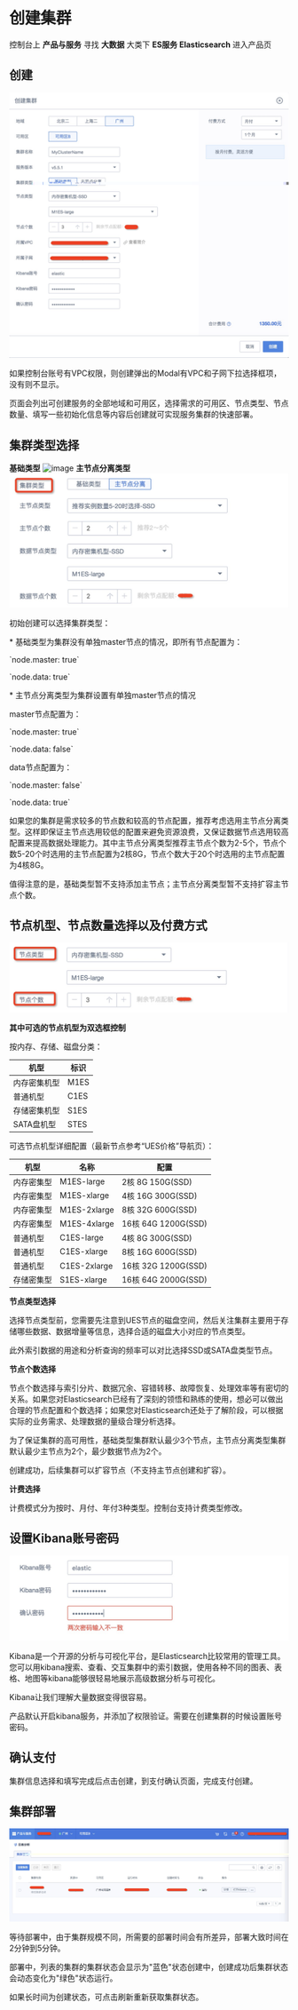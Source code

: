 # 创建集群

控制台上 **产品与服务** 寻找 **大数据** 大类下 **ES服务 Elasticsearch** 进入产品页

## 创建

![image](/images/create_ues_1.jpg)

如果控制台账号有VPC权限，则创建弹出的Modal有VPC和子网下拉选择框项，没有则不显示。

页面会列出可创建服务的全部地域和可用区，选择需求的可用区、节点类型、节点数量、填写一些初始化信息等内容后创建就可实现服务集群的快速部署。

## 集群类型选择

**基础类型** ![image](/analysis/ues/create_clustertype_1.jpg) **主节点分离类型**
![image](/images/create_clustertype_2.jpg)

初始创建可以选择集群类型：

\* 基础类型为集群没有单独master节点的情况，即所有节点配置为：

\`node.master: true\`

\`node.data: true\`

\* 主节点分离类型为集群设置有单独master节点的情况

master节点配置为：

\`node.master: true\`

\`node.data: false\`

data节点配置为：

\`node.master: false\`

\`node.data: true\`

如果您的集群是需求较多的节点数和较高的节点配置，推荐考虑选用主节点分离类型。这样即保证主节点选用较低的配置来避免资源浪费，又保证数据节点选用较高配置来提高数据处理能力。其中主节点分离类型推荐主节点个数为2-5个，节点个数5-20个时选用的主节点配置为2核8G，节点个数大于20个时选用的主节点配置为4核8G。

值得注意的是，基础类型暂不支持添加主节点；主节点分离类型暂不支持扩容主节点个数。

## 节点机型、节点数量选择以及付费方式

![image](/images/create_node_1.jpg)

**其中可选的节点机型为双选框控制**

按内存、存储、磁盘分类：

| 机型      | 标识   |
| ------- | ---- |
| 内存密集机型  | M1ES |
| 普通机型    | C1ES |
| 存储密集机型  | S1ES |
| SATA盘机型 | STES |

可选节点机型详细配置（最新节点参考“UES价格”导航页）：

| 机型    | 名称           | 配置                 |
| ----- | ------------ | ------------------ |
| 内存密集型 | M1ES-large   | 2核 8G 150G(SSD)    |
| 内存密集型 | M1ES-xlarge  | 4核 16G 300G(SSD)   |
| 内存密集型 | M1ES-2xlarge | 8核 32G 600G(SSD)   |
| 内存密集型 | M1ES-4xlarge | 16核 64G 1200G(SSD) |
| 普通机型  | C1ES-large   | 4核 8G 300G(SSD)    |
| 普通机型  | C1ES-xlarge  | 8核 16G 600G(SSD)   |
| 普通机型  | C1ES-2xlarge | 16核 32G 1200G(SSD) |
| 存储密集型 | S1ES-xlarge  | 16核 64G 2000G(SSD) |

**节点类型选择**

选择节点类型前，您需要先注意到UES节点的磁盘空间，然后关注集群主要用于存储哪些数据、数据增量等信息，选择合适的磁盘大小对应的节点类型。

此外索引数据的用途和分析查询的频率可以对比选择SSD或SATA盘类型节点。

**节点个数选择**

节点个数选择与索引分片、数据冗余、容错转移、故障恢复、处理效率等有密切的关系。如果您对Elasticsearch已经有了深刻的领悟和熟练的使用，想必可以做出合理的节点配置和个数选择；如果您对Elasticsearch还处于了解阶段，可以根据实际的业务需求、处理数据的量级合理分析选择。

为了保证集群的高可用性，基础类型集群默认最少3个节点，主节点分离类型集群默认最少主节点为2个，最少数据节点为2个。

创建成功，后续集群可以扩容节点（不支持主节点创建和扩容）。

**计费选择**

计费模式分为按时、月付、年付3种类型。控制台支持计费类型修改。

## 设置Kibana账号密码

![image](/images/create_kibana_1.jpg)

Kibana是一个开源的分析与可视化平台，是Elasticsearch比较常用的管理工具。您可以用kibana搜索、查看、交互集群中的索引数据，使用各种不同的图表、表格、地图等kibana能够很轻易地展示高级数据分析与可视化。

Kibana让我们理解大量数据变得很容易。

产品默认开启kibana服务，并添加了权限验证。需要在创建集群的时候设置账号密码。

## 确认支付

集群信息选择和填写完成后点击创建，到支付确认页面，完成支付创建。

## 集群部署

![image](/images/create_ues_5.jpg)

等待部署中，由于集群规模不同，所需要的部署时间会有所差异，部署大致时间在2分钟到5分钟。

部署中，列表的集群的集群状态会显示为"蓝色"状态创建中，创建成功后集群状态会动态变化为"绿色"状态运行。

如果长时间为创建状态，可点击刷新重新获取集群状态。
